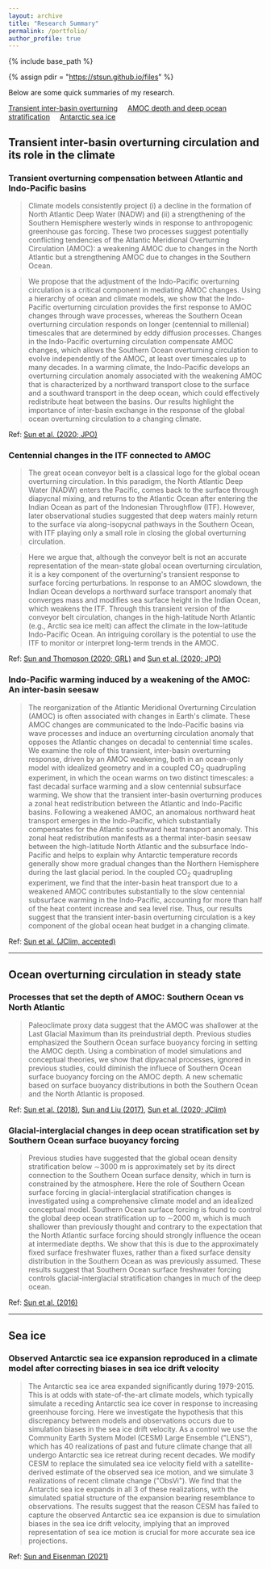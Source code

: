 ```yaml
---
layout: archive
title: "Research Summary"
permalink: /portfolio/
author_profile: true
---
```


{% include base_path %}

{% assign pdir = "https://stsun.github.io/files" %}

Below are some quick summaries of my research.

[Transient inter-basin overturning](#TransientMOC) &nbsp; &nbsp;  [AMOC depth and deep ocean stratification](#AMOC-Depth) &nbsp; &nbsp; [Antarctic sea ice](#Sea-Ice)

## Transient inter-basin overturning circulation and its role in the climate <a name="TransientMOC" />

### Transient overturning compensation between Atlantic and Indo-Pacific basins

> Climate models consistently project (i) a decline in the formation of North Atlantic Deep Water (NADW) and (ii) a strengthening of the Southern Hemisphere westerly winds in response to anthropogenic greenhouse gas forcing.  These two processes suggest potentially conflicting tendencies of the Atlantic Meridional Overturning Circulation (AMOC): a weakening AMOC due to changes in the North Atlantic but a strengthening AMOC due to changes in the Southern Ocean.

> We propose that the adjustment of the Indo-Pacific overturning circulation is a critical component in mediating AMOC changes. Using a hierarchy of ocean and climate models, we show that the Indo-Pacific overturning circulation provides the first response to AMOC changes through wave processes, whereas the Southern Ocean overturning circulation responds on longer (centennial to millenial) timescales that are determined by eddy diffusion processes. Changes in the Indo-Pacific overturning circulation compensate AMOC changes, which allows the Southern Ocean overturning circulation to evolve independently of the AMOC, at least over timescales up to many decades. In a warming climate, the Indo-Pacific develops an overturning circulation anomaly associated with the weakening AMOC that is characterized by a northward transport close to the surface and a southward transport in the deep ocean, which could effectively redistribute heat between the basins. Our results highlight the importance of inter-basin exchange in the response of the global ocean overturning circulation to a changing climate.

Ref: [Sun et al. (2020; JPO)]({{pdir}}/Sun-Thompson-Eisenman-2020-JPO.pdf)

### Centennial changes in the ITF connected to AMOC

> The great ocean conveyor belt is a classical logo for the global ocean overturning circulation. In this paradigm, the North Atlantic Deep Water (NADW) enters the Pacific, comes back to the surface through diapycnal mixing, and returns to the Atlantic Ocean after entering the Indian Ocean as part of the Indonesian Throughflow (ITF). However, later observational studies suggested that deep waters mainly return to the surface via along-isopycnal pathways in the Southern Ocean, with ITF playing only a small role in closing the global overturning circulation.

> Here we argue that, although the conveyor belt is not an accurate representation of the mean-state global ocean overturning circulation, it is a key component of the overturning's transient response to surface forcing perturbations. In response to an AMOC slowdown, the Indian Ocean develops a northward surface transport anomaly that converges mass and modifies sea surface height in the Indian Ocean, which weakens the ITF. Through this transient version of the conveyor belt circulation, changes in the high-latitude North Atlantic (e.g., Arctic sea ice melt) can affect the climate in the low-latitude Indo-Pacific Ocean. An intriguing corollary is the potential to use the ITF to monitor or interpret long-term trends in the AMOC.

Ref: [Sun and Thompson (2020; GRL)]({{pdir}}/Sun-Thompson-2020-GRL-ITF.pdf) and [Sun et al. (2020; JPO)]({{pdir}}/Sun-Thompson-Eisenman-2020-JPO.pdf) 

### Indo-Pacific warming induced by a weakening of the AMOC: An inter-basin seesaw

>The reorganization of the Atlantic Meridional Overturning Circulation (AMOC) is often associated with changes in Earth's climate. These AMOC changes are communicated to the Indo-Pacific basins via wave processes and induce an overturning circulation anomaly that opposes the Atlantic changes on decadal to centennial time scales.  We examine the role of this transient, inter-basin overturning response, driven by an AMOC weakening, both in an ocean-only model with idealized geometry and in a coupled CO$_2$ quadrupling experiment, in which the ocean warms on two distinct timescales:  a fast decadal surface warming and a slow centennial subsurface warming. We show that the transient inter-basin overturning produces a zonal heat redistribution between the Atlantic and Indo-Pacific basins. Following a weakened AMOC, an anomalous northward heat transport emerges in the Indo-Pacific, which substantially compensates for the Atlantic southward heat transport anomaly. This zonal heat redistribution manifests as a thermal inter-basin seesaw between the high-latitude North Atlantic and the subsurface Indo-Pacific and helps to explain why Antarctic temperature records generally show more gradual changes than the Northern Hemisphere during the last glacial period. In the coupled CO$_2$ quadrupling experiment, we find that the inter-basin heat transport due to a weakened AMOC contributes substantially to the slow centennial subsurface warming in the Indo-Pacific, accounting for more than half of the heat content increase and sea level rise. Thus, our results suggest that the transient inter-basin overturning circulation is a key component of the global ocean heat budget in a changing climate.

Ref: [Sun et al. (JClim, accepted)]({{pdir}}/Sun-Thompson-Xie-Long-2022-JClim.pdf)


***
## Ocean overturning circulation in steady state <a name="AMOC-Depth" />
### Processes that set the depth of AMOC: Southern Ocean vs North Atlantic

> Paleoclimate proxy data suggest that the AMOC was shallower at the Last Glacial Maximum than its preindustrial depth. Previous studies emphasized the Southern Ocean surface buoyancy forcing in setting the AMOC depth. Using a combination of model simulations and conceptual theories, we show that dipyacnal processes, ignored in previous studies, could diminish the influece of Southern Ocean surface buoyancy forcing on the AMOC depth. A new schematic based on surface buoyancy distributions in both the Southern Ocean and the North Atlantic is proposed.

Ref: [Sun et al. (2018)]({{pdir}}/Sun_et_al-2018-Geophysical_Research_Letters.pdf), [Sun and Liu (2017)]({{pdir}}/Sun-Liu-2017-ACC.pdf), [Sun et al. (2020; JClim)]({{pdir}}/Sun-Eisenman-Zanna-Stewart-inpress-2020.pdf)

### Glacial-interglacial changes in deep ocean stratification set by Southern Ocean surface buoyancy forcing

> Previous studies have suggested that the global ocean density stratification below ∼3000 m is approximately set by its direct connection to the Southern Ocean surface density, which in turn is constrained by the atmosphere. Here the role of Southern Ocean surface forcing in glacial-interglacial stratification changes is investigated using a comprehensive climate model and an idealized conceptual model. Southern Ocean surface forcing is found to control the global deep ocean stratification up to ∼2000 m, which is much shallower than previously thought and contrary to the expectation that the North Atlantic surface forcing should strongly influence the ocean at intermediate depths. We show that this is due to the approximately fixed surface freshwater fluxes, rather than a fixed surface density distribution in the Southern Ocean as was previously assumed. These results suggest that Southern Ocean surface freshwater forcing controls glacial-interglacial stratification changes in much of the deep ocean.

Ref: [Sun et al. (2016)]({{pdir}}/Sun_et_al-2016-Geophysical_Research_Letters.pdf)


*** 
## Sea ice <a name="Sea-Ice" />
### Observed Antarctic sea ice expansion reproduced in a climate model after correcting biases in sea ice drift velocity

> The Antarctic sea ice area expanded significantly during 1979-2015. This is at odds with state-of-the-art climate models, which typically simulate a receding Antarctic sea ice cover in response to increasing greenhouse forcing. Here we investigate the hypothesis that this discrepancy between models and observations occurs due to simulation biases in the sea ice drift velocity. As a control we use the Community Earth System Model (CESM) Large Ensemble ("LENS"), which has 40 realizations of past and future climate change that all undergo Antarctic sea ice retreat during recent decades. We modify CESM to replace the simulated sea ice velocity field with a satellite-derived estimate of the observed sea ice motion, and we simulate 3 realizations of recent climate change ("ObsVi"). We find that the Antarctic sea ice expands in all 3 of these realizations, with the simulated spatial structure of the expansion bearing resemblance to observations. The results suggest that the reason CESM has failed to capture the observed Antarctic sea ice expansion is due to simulation biases in the sea ice drift velocity, implying that an improved representation of sea ice motion is crucial for more accurate sea ice projections.

Ref: [Sun and Eisenman (2021)]({{pdir}}/Sun-Eisenman-2021-NCOMMS.pdf)




